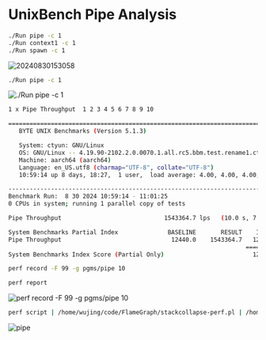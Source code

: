 # UnixBench Pipe Analysis

```bash
./Run pipe -c 1
./Run context1 -c 1
./Run spawn -c 1
```

![20240830153058](https://cdn.jsdelivr.net/gh/realwujing/picture-bed/20240830153058.png)

```bash
./Run pipe -c 1
```

![./Run pipe -c 1](https://cdn.jsdelivr.net/gh/realwujing/picture-bed/20240830104454.png)

```bash
1 x Pipe Throughput  1 2 3 4 5 6 7 8 9 10

========================================================================
   BYTE UNIX Benchmarks (Version 5.1.3)

   System: ctyun: GNU/Linux
   OS: GNU/Linux -- 4.19.90-2102.2.0.0070.1.all.rc5.bbm.test.rename1.ctl2.aarch64 -- #1 SMP Wed Aug 21 15:57:25 CST 2024
   Machine: aarch64 (aarch64)
   Language: en_US.utf8 (charmap="UTF-8", collate="UTF-8")
   10:59:14 up 8 days, 18:27,  1 user,  load average: 4.00, 4.00, 4.00; runlevel 3

------------------------------------------------------------------------
Benchmark Run:  8 30 2024 10:59:14 - 11:01:25
0 CPUs in system; running 1 parallel copy of tests

Pipe Throughput                             1543364.7 lps   (10.0 s, 7 samples)

System Benchmarks Partial Index              BASELINE       RESULT    INDEX
Pipe Throughput                               12440.0    1543364.7   1240.6
                                                                   ========
System Benchmarks Index Score (Partial Only)                         1240.6
```

```bash
perf record -F 99 -g pgms/pipe 10
```

```bash
perf report
```

![perf record -F 99 -g pgms/pipe 10](https://cdn.jsdelivr.net/gh/realwujing/picture-bed/企业微信截图_79ad3eac-52e6-4f54-bd28-cb8fc2b0a0eb.png)

```bash
perf script | /home/wujing/code/FlameGraph/stackcollapse-perf.pl | /home/wujing/code/FlameGraph/flamegraph.pl > pipe.svg
```

![pipe](https://cdn.jsdelivr.net/gh/realwujing/picture-bed/pipe.svg)
